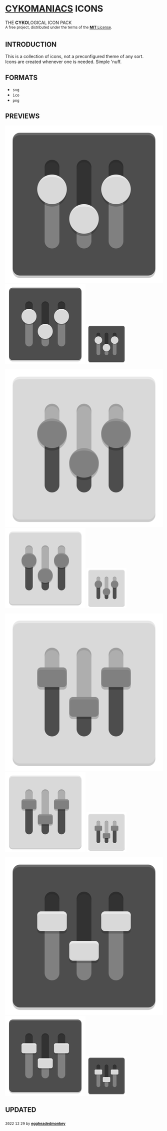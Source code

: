 # [CYKOMANIACS](https://github.com/cykomaniacs) ICONS

THE **CYKO**LOGICAL ICON PACK\
<sup>A free project, distributed under the terms of the [**MIT** License](LICENSE).</sup>

## INTRODUCTION

This is a collection of icons, not a preconfigured theme of any sort.\
Icons are created whenever one is needed. Simple 'nuff.

## FORMATS

- `svg`
- `ico`
- `png`

## PREVIEWS

![512](https://github.com/cyko-hub/icons/blob/4d91d19b82d037c90844c498278ee80bbf2c2c9b/web/cyko.preferences.bnw.b.circle.svg)
![256](https://github.com/cyko-hub/icons/blob/4d91d19b82d037c90844c498278ee80bbf2c2c9b/web/cyko.preferences.bnw.b.circle.256.png)
![128](https://github.com/cyko-hub/icons/blob/4d91d19b82d037c90844c498278ee80bbf2c2c9b/web/cyko.preferences.bnw.b.circle.128.png)

![512](https://github.com/cyko-hub/icons/blob/4d91d19b82d037c90844c498278ee80bbf2c2c9b/web/cyko.preferences.bnw.w.circle.svg)
![256](https://github.com/cyko-hub/icons/blob/4d91d19b82d037c90844c498278ee80bbf2c2c9b/web/cyko.preferences.bnw.w.circle.256.png)
![128](https://github.com/cyko-hub/icons/blob/4d91d19b82d037c90844c498278ee80bbf2c2c9b/web/cyko.preferences.bnw.w.circle.128.png)

![512](https://github.com/cyko-hub/icons/blob/4d91d19b82d037c90844c498278ee80bbf2c2c9b/web/cyko.preferences.bnw.w.rect.svg)
![256](https://github.com/cyko-hub/icons/blob/4d91d19b82d037c90844c498278ee80bbf2c2c9b/web/cyko.preferences.bnw.w.rect.256.png)
![128](https://github.com/cyko-hub/icons/blob/4d91d19b82d037c90844c498278ee80bbf2c2c9b/web/cyko.preferences.bnw.w.rect.128.png)

![512](https://github.com/cyko-hub/icons/blob/4d91d19b82d037c90844c498278ee80bbf2c2c9b/web/cyko.preferences.bnw.b.rect.svg)
![256](https://github.com/cyko-hub/icons/blob/4d91d19b82d037c90844c498278ee80bbf2c2c9b/web/cyko.preferences.bnw.b.rect.256.png)
![128](https://github.com/cyko-hub/icons/blob/4d91d19b82d037c90844c498278ee80bbf2c2c9b/web/cyko.preferences.bnw.b.rect.128.png)

## UPDATED

<sub><kbd>2022</kbd> <kbd>12</kbd> <kbd>29</kbd> by [**eggheadedmonkey**](https://github.com/eggheadedmonkey)</sub>
